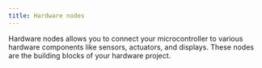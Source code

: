 ```yaml
---
title: Hardware nodes
---
```


Hardware nodes allows you to connect your microcontroller to various hardware components like sensors, actuators, and displays. These nodes are the building blocks of your hardware project.
